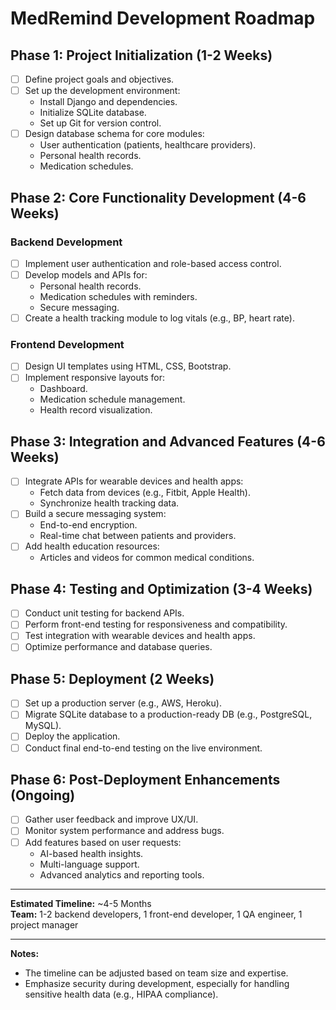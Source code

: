 # **MedRemind Development Roadmap**

## **Phase 1: Project Initialization (1-2 Weeks)**
- [ ] Define project goals and objectives.
- [ ] Set up the development environment:
  - Install Django and dependencies.
  - Initialize SQLite database.
  - Set up Git for version control.
- [ ] Design database schema for core modules:
  - User authentication (patients, healthcare providers).
  - Personal health records.
  - Medication schedules.

## **Phase 2: Core Functionality Development (4-6 Weeks)**
### **Backend Development**
- [ ] Implement user authentication and role-based access control.
- [ ] Develop models and APIs for:
  - Personal health records.
  - Medication schedules with reminders.
  - Secure messaging.
- [ ] Create a health tracking module to log vitals (e.g., BP, heart rate).

### **Frontend Development**
- [ ] Design UI templates using HTML, CSS, Bootstrap.
- [ ] Implement responsive layouts for:
  - Dashboard.
  - Medication schedule management.
  - Health record visualization.

## **Phase 3: Integration and Advanced Features (4-6 Weeks)**
- [ ] Integrate APIs for wearable devices and health apps:
  - Fetch data from devices (e.g., Fitbit, Apple Health).
  - Synchronize health tracking data.
- [ ] Build a secure messaging system:
  - End-to-end encryption.
  - Real-time chat between patients and providers.
- [ ] Add health education resources:
  - Articles and videos for common medical conditions.

## **Phase 4: Testing and Optimization (3-4 Weeks)**
- [ ] Conduct unit testing for backend APIs.
- [ ] Perform front-end testing for responsiveness and compatibility.
- [ ] Test integration with wearable devices and health apps.
- [ ] Optimize performance and database queries.

## **Phase 5: Deployment (2 Weeks)**
- [ ] Set up a production server (e.g., AWS, Heroku).
- [ ] Migrate SQLite database to a production-ready DB (e.g., PostgreSQL, MySQL).
- [ ] Deploy the application.
- [ ] Conduct final end-to-end testing on the live environment.

## **Phase 6: Post-Deployment Enhancements (Ongoing)**
- [ ] Gather user feedback and improve UX/UI.
- [ ] Monitor system performance and address bugs.
- [ ] Add features based on user requests:
  - AI-based health insights.
  - Multi-language support.
  - Advanced analytics and reporting tools.

---

**Estimated Timeline:** ~4-5 Months  
**Team:** 1-2 backend developers, 1 front-end developer, 1 QA engineer, 1 project manager

--- 
**Notes:**  
- The timeline can be adjusted based on team size and expertise.
- Emphasize security during development, especially for handling sensitive health data (e.g., HIPAA compliance).
